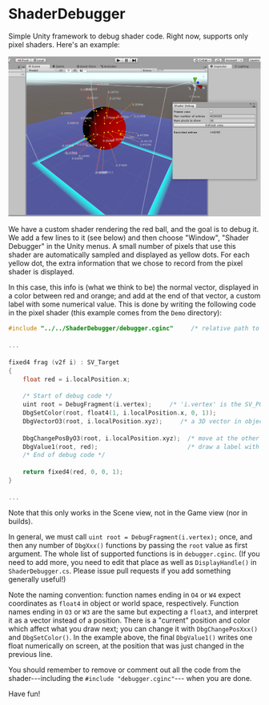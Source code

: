 # ShaderDebugger
Simple Unity framework to debug shader code.  Right now, supports only pixel shaders.  Here's an example:

![sshot1](Screenshots/sshot1.png?raw=true "sshot1")

We have a custom shader rendering the red ball, and the goal is to debug it.  We add a
few lines to it (see below) and then choose "Window", "Shader Debugger" in the Unity menus.
A small number of pixels that use this shader are automatically sampled and displayed as
yellow dots.  For each yellow dot, the extra information that we chose to record from the
pixel shader is displayed.

In this case, this info is (what we think to be) the normal vector, displayed in a color
between red and orange; and add at the end of that vector, a custom label with some
numerical value.  This is done by writing the following code in the pixel shader (this
example comes from the ``Demo`` directory):

```c
#include "../../ShaderDebugger/debugger.cginc"     /* relative path to that file */

...

fixed4 frag (v2f i) : SV_Target
{
    float red = i.localPosition.x;

    /* Start of debug code */
    uint root = DebugFragment(i.vertex);     /* 'i.vertex' is the SV_POSITION field */
    DbgSetColor(root, float4(1, i.localPosition.x, 0, 1));
    DbgVectorO3(root, i.localPosition.xyz);     /* a 3D vector in object coordinates */

    DbgChangePosByO3(root, i.localPosition.xyz);  /* move at the other end of that 3D vector */
    DbgValue1(root, red);                         /* draw a label with one float value */
    /* End of debug code */

    return fixed4(red, 0, 0, 1);
}

...
```

Note that this only works in the Scene view, not in the Game view (nor in builds).

In general, we must call ``uint root = DebugFragment(i.vertex);`` once, and then any number of
``DbgXxx()`` functions by passing the ``root`` value as first argument.  The whole list
of supported functions is in ``debugger.cginc``.  (If you need to add more, you need to edit
that place as well as ``DisplayHandle()`` in ``ShaderDebugger.cs``.  Please issue pull requests
if you add something generally useful!)

Note the naming convention: function names ending in ``O4`` or ``W4`` expect coordinates as ``float4``
in object or world space, respectively.  Function names ending in ``O3`` or ``W3`` are the same
but expecting a ``float3``, and interpret it as a vector instead of a position.  There is
a "current" position and color which affect what you draw next; you can change it with
``DbgChangePosXxx()`` and ``DbgSetColor()``.  In the example above, the final ``DbgValue1()``
writes one float numerically on screen, at the position that was just changed in the previous line.

You should remember to remove or comment out all the code from the shader---including the
``#include "debugger.cginc"``--- when you are done.

Have fun!
